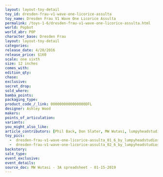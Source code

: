 ```yaml
---
layout: layout-toy-detail 
toy_id: dresden-frau-v1-wave-one-licorice-assulta
toy_name: Dresden Frau V1 Wave One Licorice Assulta
permalink: /toys-1-6/dresden-frau-v1-wave-one-licorice-assulta.html
world: Popbot
world_abr: POP
character_base: Dresden Frau
layout: layout-toy-detail
categories: 
release_date: 4/28/2016
release_price: $160 
scale: one sixth
size: 12 inches
comes_with: 
edition_qty: 
chase: 
exclusive: 
secret_drop: 
sold_where: 
bamba_points: 
packaging_type: 
product_code_/_link: 0000000000000000DFL
designer: Ashley Wood
makers: 
points_of_articulation: 
variants: 
you_might_also_like: 
article_contributors: [Phil Back, Don Slater, MW Wutasi, lumpyheadstudios]
toy_pics: 
  -  dresden-frau-v1-wave-one-licorice-assulta_01_6_by_lumpyheadstudios.jpg
  -  dresden-frau-v1-wave-one-licorice-assulta_02_6_by_lumpyheadstudios.jpg
backstory: 
sale_type: 
event_exclusive: 
event_details: 
source_doc: MW Wutasi - 3A spreadsheet - 01-15-2019
---
```

